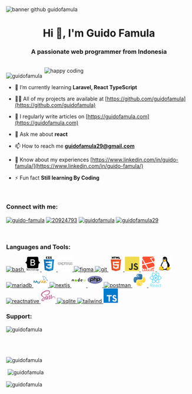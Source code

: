 <img align="center" title="Github Banner Guido" alt="banner github guidofamula" width="1000" src="https://media-exp1.licdn.com/dms/image/D5616AQFBROeKyb2cqg/profile-displaybackgroundimage-shrink_200_800/0/1670185340689?e=2147483647&v=beta&t=JBJpQQuflyGtT-sjgNNfPVhHAITDXinM36EcAG9YkLo" />

<h1 align="center">Hi 👋, I'm Guido Famula</h1>
<h3 align="center">A passionate web programmer from Indonesia</h3><br/>

<img align="right" alt="happy coding" width="400" src="https://i.pinimg.com/originals/f8/41/ac/f841ac2befaedda240c55a06b23b33ec.gif" />

<p align="left"> <img src="https://komarev.com/ghpvc/?username=guidofamula&label=Profile%20views&color=0e75b6&style=flat" alt="guidofamula" /> </p>

- 🌱 I’m currently learning **Laravel, React TypeScript**

- 👨‍💻 All of my projects are available at [https://github.com/guidofamula](https://github.com/guidofamula)

- 📝 I regularly write articles on [https://guidofamula.com](https://guidofamula.com)

- 💬 Ask me about **react**

- 📫 How to reach me **guidofamula29@gmail.com**

- 📄 Know about my experiences [https://www.linkedin.com/in/guido-famula/](https://www.linkedin.com/in/guido-famula/)

- ⚡ Fun fact **Still learning By Coding**

<br/><h3 align="left">Connect with me:</h3>
<p align="left">
<a href="https://linkedin.com/in/guido-famula" target="blank"><img align="center" src="https://raw.githubusercontent.com/rahuldkjain/github-profile-readme-generator/master/src/images/icons/Social/linked-in-alt.svg" alt="guido-famula" height="30" width="40" /></a>
<a href="https://stackoverflow.com/users/20924793" target="blank"><img align="center" src="https://raw.githubusercontent.com/rahuldkjain/github-profile-readme-generator/master/src/images/icons/Social/stack-overflow.svg" alt="20924793" height="30" width="40" /></a>
<a href="https://instagram.com/guidofamula" target="blank"><img align="center" src="https://raw.githubusercontent.com/rahuldkjain/github-profile-readme-generator/master/src/images/icons/Social/instagram.svg" alt="guidofamula" height="30" width="40" /></a>
<a href="https://www.youtube.com/c/guidofamula29" target="blank"><img align="center" src="https://raw.githubusercontent.com/rahuldkjain/github-profile-readme-generator/master/src/images/icons/Social/youtube.svg" alt="guidofamula29" height="30" width="40" /></a>
</p>

<br/><h3 align="left">Languages and Tools:</h3>
<p align="left"> <a href="https://www.gnu.org/software/bash/" target="_blank" rel="noreferrer"> <img src="https://www.vectorlogo.zone/logos/gnu_bash/gnu_bash-icon.svg" alt="bash" width="40" height="40"/> </a> <a href="https://getbootstrap.com" target="_blank" rel="noreferrer"> <img src="https://raw.githubusercontent.com/devicons/devicon/master/icons/bootstrap/bootstrap-plain-wordmark.svg" alt="bootstrap" width="40" height="40"/> </a> <a href="https://www.w3schools.com/css/" target="_blank" rel="noreferrer"> <img src="https://raw.githubusercontent.com/devicons/devicon/master/icons/css3/css3-original-wordmark.svg" alt="css3" width="40" height="40"/> </a> <a href="https://expressjs.com" target="_blank" rel="noreferrer"> <img src="https://raw.githubusercontent.com/devicons/devicon/master/icons/express/express-original-wordmark.svg" alt="express" width="40" height="40"/> </a> <a href="https://www.figma.com/" target="_blank" rel="noreferrer"> <img src="https://www.vectorlogo.zone/logos/figma/figma-icon.svg" alt="figma" width="40" height="40"/> </a> <a href="https://git-scm.com/" target="_blank" rel="noreferrer"> <img src="https://www.vectorlogo.zone/logos/git-scm/git-scm-icon.svg" alt="git" width="40" height="40"/> </a> <a href="https://www.w3.org/html/" target="_blank" rel="noreferrer"> <img src="https://raw.githubusercontent.com/devicons/devicon/master/icons/html5/html5-original-wordmark.svg" alt="html5" width="40" height="40"/> </a> <a href="https://developer.mozilla.org/en-US/docs/Web/JavaScript" target="_blank" rel="noreferrer"> <img src="https://raw.githubusercontent.com/devicons/devicon/master/icons/javascript/javascript-original.svg" alt="javascript" width="40" height="40"/> </a> <a href="https://laravel.com/" target="_blank" rel="noreferrer"> <img src="https://raw.githubusercontent.com/devicons/devicon/master/icons/laravel/laravel-plain-wordmark.svg" alt="laravel" width="40" height="40"/> </a> <a href="https://www.linux.org/" target="_blank" rel="noreferrer"> <img src="https://raw.githubusercontent.com/devicons/devicon/master/icons/linux/linux-original.svg" alt="linux" width="40" height="40"/> </a> <a href="https://mariadb.org/" target="_blank" rel="noreferrer"> <img src="https://www.vectorlogo.zone/logos/mariadb/mariadb-icon.svg" alt="mariadb" width="40" height="40"/> </a> <a href="https://www.mysql.com/" target="_blank" rel="noreferrer"> <img src="https://raw.githubusercontent.com/devicons/devicon/master/icons/mysql/mysql-original-wordmark.svg" alt="mysql" width="40" height="40"/> </a> <a href="https://nextjs.org/" target="_blank" rel="noreferrer"> <img src="https://cdn.worldvectorlogo.com/logos/nextjs-2.svg" alt="nextjs" width="40" height="40"/> </a> <a href="https://nodejs.org" target="_blank" rel="noreferrer"> <img src="https://raw.githubusercontent.com/devicons/devicon/master/icons/nodejs/nodejs-original-wordmark.svg" alt="nodejs" width="40" height="40"/> </a> <a href="https://www.php.net" target="_blank" rel="noreferrer"> <img src="https://raw.githubusercontent.com/devicons/devicon/master/icons/php/php-original.svg" alt="php" width="40" height="40"/> </a> <a href="https://postman.com" target="_blank" rel="noreferrer"> <img src="https://www.vectorlogo.zone/logos/getpostman/getpostman-icon.svg" alt="postman" width="40" height="40"/> </a> <a href="https://www.python.org" target="_blank" rel="noreferrer"> <img src="https://raw.githubusercontent.com/devicons/devicon/master/icons/python/python-original.svg" alt="python" width="40" height="40"/> </a> <a href="https://reactjs.org/" target="_blank" rel="noreferrer"> <img src="https://raw.githubusercontent.com/devicons/devicon/master/icons/react/react-original-wordmark.svg" alt="react" width="40" height="40"/> </a> <a href="https://reactnative.dev/" target="_blank" rel="noreferrer"> <img src="https://reactnative.dev/img/header_logo.svg" alt="reactnative" width="40" height="40"/> </a> <a href="https://sass-lang.com" target="_blank" rel="noreferrer"> <img src="https://raw.githubusercontent.com/devicons/devicon/master/icons/sass/sass-original.svg" alt="sass" width="40" height="40"/> </a> <a href="https://www.sqlite.org/" target="_blank" rel="noreferrer"> <img src="https://www.vectorlogo.zone/logos/sqlite/sqlite-icon.svg" alt="sqlite" width="40" height="40"/> </a> <a href="https://tailwindcss.com/" target="_blank" rel="noreferrer"> <img src="https://www.vectorlogo.zone/logos/tailwindcss/tailwindcss-icon.svg" alt="tailwind" width="40" height="40"/> </a> <a href="https://www.typescriptlang.org/" target="_blank" rel="noreferrer"> <img src="https://raw.githubusercontent.com/devicons/devicon/master/icons/typescript/typescript-original.svg" alt="typescript" width="40" height="40"/> </a> </p>

<h3 align="left">Support:</h3>
<p><a href="https://www.buymeacoffee.com/guidofamula"> <img align="left" src="https://cdn.buymeacoffee.com/buttons/v2/default-yellow.png" height="50" width="210" alt="guidofamula" /></a></p><br/><br/><br/><br/>

<p><img align="center" src="https://github-readme-stats.vercel.app/api/top-langs?username=guidofamula&show_icons=true&locale=en&layout=compact" alt="guidofamula" /></p>

<p>&nbsp;<img align="center" src="https://github-readme-stats.vercel.app/api?username=guidofamula&show_icons=true&locale=en" alt="guidofamula" /></p>

<p><img align="center" src="https://github-readme-streak-stats.herokuapp.com/?user=guidofamula&" alt="guidofamula" /></p>
